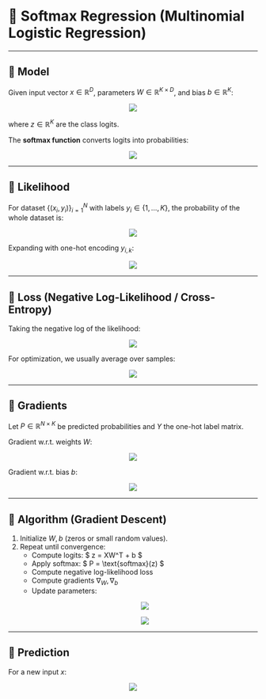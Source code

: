 # 📘 Softmax Regression (Multinomial Logistic Regression)

---

## 🔹 Model

Given input vector $x \in \mathbb{R}^D$, parameters $W \in \mathbb{R}^{K \times D}$, and bias $b \in \mathbb{R}^K$:

<p align="center">
<img src="https://latex.codecogs.com/png.latex?z%20%3D%20Wx%20%2B%20b" />
</p>

where $z \in \mathbb{R}^K$ are the class logits.

The **softmax function** converts logits into probabilities:

<p align="center">
<img src="https://latex.codecogs.com/png.latex?p(y%3Dk%20%5Cmid%20x)%20%3D%20%5Cfrac%7Be%5E%7Bz_k%7D%7D%7B%5Csum_%7Bj%3D1%7D%5EK%20e%5E%7Bz_j%7D%7D" />
</p>

---

## 🔹 Likelihood

For dataset $\{(x_i, y_i)\}_{i=1}^N$ with labels $y_i \in \{1, \dots, K\}$, the probability of the whole dataset is:

<p align="center">
<img src="https://latex.codecogs.com/png.latex?L(W%2C%20b)%20%3D%20%5Cprod_%7Bi%3D1%7D%5EN%20p(y_i%20%5Cmid%20x_i%3B%20W%2C%20b)" />
</p>

Expanding with one-hot encoding $y_{i,k}$:

<p align="center">
<img src="https://latex.codecogs.com/png.latex?L(W%2C%20b)%20%3D%20%5Cprod_%7Bi%3D1%7D%5EN%20%5Cprod_%7Bk%3D1%7D%5EK%20p(y%3Dk%20%5Cmid%20x_i)%5E%7By_%7Bi%2Ck%7D%7D" />
</p>

---

## 🔹 Loss (Negative Log-Likelihood / Cross-Entropy)

Taking the negative log of the likelihood:

<p align="center">
<img src="https://latex.codecogs.com/png.latex?%5Cmathcal%7BL%7D(W%2C%20b)%20%3D%20-%20%5Csum_%7Bi%3D1%7D%5EN%20%5Csum_%7Bk%3D1%7D%5EK%20y_%7Bi%2Ck%7D%20%5Clog%20p(y%3Dk%20%5Cmid%20x_i)" />
</p>

For optimization, we usually average over samples:

<p align="center">
<img src="https://latex.codecogs.com/png.latex?%5Cmathcal%7BL%7D(W%2C%20b)%20%3D%20-%20%5Cfrac%7B1%7D%7BN%7D%20%5Csum_%7Bi%3D1%7D%5EN%20%5Csum_%7Bk%3D1%7D%5EK%20y_%7Bi%2Ck%7D%20%5Clog%20p(y%3Dk%20%5Cmid%20x_i)" />
</p>

---

## 🔹 Gradients

Let $P \in \mathbb{R}^{N \times K}$ be predicted probabilities and $Y$ the one-hot label matrix.

Gradient w.r.t. weights $W$:

<p align="center">
<img src="https://latex.codecogs.com/png.latex?%5Cnabla_W%20%3D%20%5Cfrac%7B1%7D%7BN%7D%20(P-Y)%5ET%20X" />
</p>

Gradient w.r.t. bias $b$:

<p align="center">
<img src="https://latex.codecogs.com/png.latex?%5Cnabla_b%20%3D%20%5Cfrac%7B1%7D%7BN%7D%20%5Csum_%7Bi%3D1%7D%5EN%20(P_i%20-%20Y_i)" />
</p>

---

## 🔹 Algorithm (Gradient Descent)

1. Initialize $W, b$ (zeros or small random values).  
2. Repeat until convergence:
   - Compute logits: $ z = XW^T + b $  
   - Apply softmax: $ P = \text{softmax}(z) $  
   - Compute negative log-likelihood loss  
   - Compute gradients $\nabla_W, \nabla_b$  
   - Update parameters:  
     <p align="center">
     <img src="https://latex.codecogs.com/png.latex?W%20%5Cleftarrow%20W%20-%20%5Calpha%20%5Cnabla_W" />
     </p>  
     <p align="center">
     <img src="https://latex.codecogs.com/png.latex?b%20%5Cleftarrow%20b%20-%20%5Calpha%20%5Cnabla_b" />
     </p>

---

## 🔹 Prediction

For a new input $x$:

<p align="center">
<img src="https://latex.codecogs.com/png.latex?%5Chat%7By%7D%20%3D%20%5Carg%5Cmax_k%20p(y%3Dk%20%5Cmid%20x)" />
</p>
